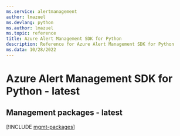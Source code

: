 ```yaml
---
ms.service: alertmanagement
author: lmazuel
ms.devlang: python
ms.author: lmazuel
ms.topic: reference
title: Azure Alert Management SDK for Python
description: Reference for Azure Alert Management SDK for Python
ms.data: 10/28/2022
---
```

# Azure Alert Management SDK for Python - latest

## Management packages - latest
[!INCLUDE [mgmt-packages](alert-management-mgmt-index.md)]